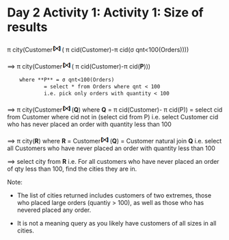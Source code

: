 # Day 2 Activity 1: Activity 1: Size of results


π city(Customer<img src="./NJ.bmp" />( π cid(Customer)-π cid(σ qnt<100(Orders))))

	
==> π city(Customer<img src="./NJ.bmp" />( π cid(Customer)-π cid(**P**)))

        where **P** = σ qnt<100(Orders) 
                = select * from Orders where qnt < 100
	            i.e. pick only orders with quantity < 100

==> π city(Customer<img src="./NJ.bmp" />(**Q**)
        where **Q** = π cid(Customer)- π cid(P)) 
                = select cid from Customer where cid not in (select cid from P)
	            i.e. select Customer cid who has never placed an order with quantity less than 100

==> π city(**R**)
        where **R** = Customer<img src="./NJ.bmp" />(**Q**)
		        = Customer natural join **Q**
				i.e. select all Customers who have never placed an order with quantity less than 100

==> select city from **R**
i.e. For all customers who have never placed an order of qty less than 100, find the cities they are in.

Note:
- The list of cities returned includes customers of two extremes, those who placed large orders (quantiy > 100), as well
as those who has nevered placed any order.

- It is not a meaning query as you likely have customers of all sizes in all cities.

